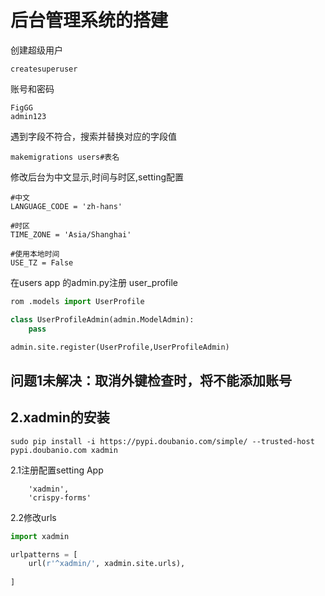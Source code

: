 # 后台管理系统的搭建

创建超级用户

```
createsuperuser
```

账号和密码

```
FigGG
admin123
```

遇到字段不符合，搜索并替换对应的字段值

```
makemigrations users#表名
```

修改后台为中文显示,时间与时区,setting配置

```
#中文
LANGUAGE_CODE = 'zh-hans'

#时区
TIME_ZONE = 'Asia/Shanghai'

#使用本地时间
USE_TZ = False
```

在users app 的admin.py注册 user\_profile

```py
rom .models import UserProfile

class UserProfileAdmin(admin.ModelAdmin):
    pass

admin.site.register(UserProfile,UserProfileAdmin)
```

## 问题1未解决：取消外键检查时，将不能添加账号

## 2.xadmin的安装

```
sudo pip install -i https://pypi.doubanio.com/simple/ --trusted-host pypi.doubanio.com xadmin
```

2.1注册配置setting App

```
    'xadmin',
    'crispy-forms'
```

2.2修改urls

```py
import xadmin

urlpatterns = [
    url(r'^xadmin/', xadmin.site.urls),
    
]
```



